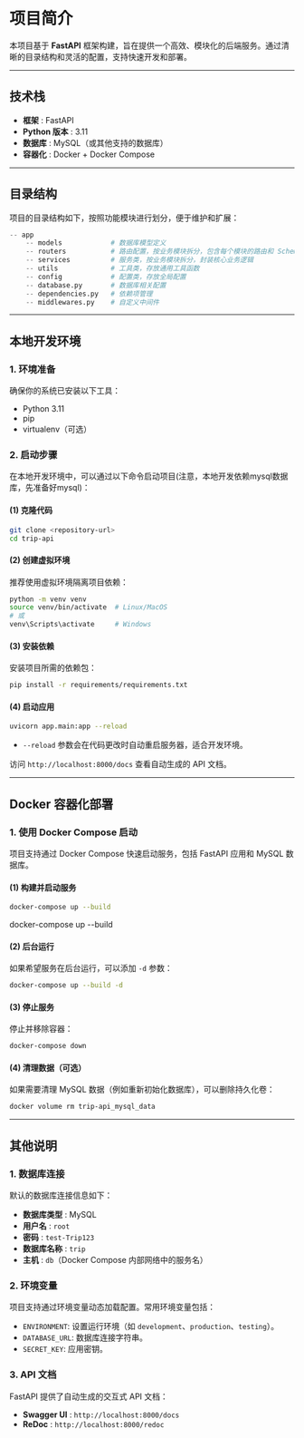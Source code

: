 # **项目简介**

本项目基于 **FastAPI** 框架构建，旨在提供一个高效、模块化的后端服务。通过清晰的目录结构和灵活的配置，支持快速开发和部署。

------

## **技术栈**

- **框架** : FastAPI
- **Python 版本** : 3.11
- **数据库** : MySQL（或其他支持的数据库）
- **容器化** : Docker + Docker Compose

------

## **目录结构**

项目的目录结构如下，按照功能模块进行划分，便于维护和扩展：
```python
-- app
    -- models            # 数据库模型定义
    -- routers           # 路由配置，按业务模块拆分，包含每个模块的路由和 Schemas 定义
    -- services          # 服务类，按业务模块拆分，封装核心业务逻辑
    -- utils             # 工具类，存放通用工具函数
    -- config            # 配置类，存放全局配置
    -- database.py       # 数据库相关配置
    -- dependencies.py   # 依赖项管理
    -- middlewares.py    # 自定义中间件
```



------

## **本地开发环境**

### **1. 环境准备**

确保你的系统已安装以下工具：

- Python 3.11
- pip
- virtualenv（可选）

### **2. 启动步骤**

在本地开发环境中，可以通过以下命令启动项目(注意，本地开发依赖mysql数据库，先准备好mysql)：

#### **(1) 克隆代码**

```bash
git clone <repository-url>
cd trip-api
```

#### **(2) 创建虚拟环境**

推荐使用虚拟环境隔离项目依赖：

```bash
python -m venv venv
source venv/bin/activate  # Linux/MacOS
# 或
venv\Scripts\activate     # Windows
```

#### **(3) 安装依赖**

安装项目所需的依赖包：

```bash
pip install -r requirements/requirements.txt
```



#### **(4) 启动应用**

```bash
uvicorn app.main:app --reload
```

- `--reload` 参数会在代码更改时自动重启服务器，适合开发环境。

访问 `http://localhost:8000/docs` 查看自动生成的 API 文档。

------

## **Docker 容器化部署**

### **1. 使用 Docker Compose 启动**

项目支持通过 Docker Compose 快速启动服务，包括 FastAPI 应用和 MySQL 数据库。

#### **(1) 构建并启动服务**

```bash
docker-compose up --build
```

docker-compose up --build

#### **(2) 后台运行**

如果希望服务在后台运行，可以添加 `-d` 参数：

```bash
docker-compose up --build -d
```

#### **(3) 停止服务**

停止并移除容器：

```bash
docker-compose down
```

#### **(4) 清理数据（可选）**

如果需要清理 MySQL 数据（例如重新初始化数据库），可以删除持久化卷：

```bash
docker volume rm trip-api_mysql_data
```

------

## **其他说明**

### **1. 数据库连接**

默认的数据库连接信息如下：

- **数据库类型** : MySQL
- **用户名** : `root`
- **密码** : `test-Trip123`
- **数据库名称** : `trip`
- **主机** : `db`（Docker Compose 内部网络中的服务名）

### **2. 环境变量**

项目支持通过环境变量动态加载配置。常用环境变量包括：

- `ENVIRONMENT`: 设置运行环境（如 `development`、`production`、`testing`）。
- `DATABASE_URL`: 数据库连接字符串。
- `SECRET_KEY`: 应用密钥。

### **3. API 文档**

FastAPI 提供了自动生成的交互式 API 文档：

- **Swagger UI** : `http://localhost:8000/docs`
- **ReDoc** : `http://localhost:8000/redoc`